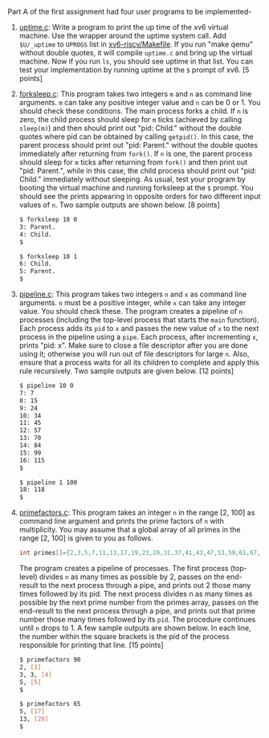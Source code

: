 Part A of the first assignment had four user programs to be implemented-

1. [uptime.c](../xv6-riscv/user/uptime.c): Write a program to print the up time of the xv6 virtual machine. Use the wrapper around the uptime system call. Add `$U/_uptime` to `UPROGS` list in [xv6-riscv/Makefile](../xv6-riscv/Makefile). If you run "make qemu" without double quotes, it will compile `uptime.c` and bring up the virtual machine. Now if you run `ls`, you should see uptime in that list. You can test your implementation by running uptime at the `$` prompt of xv6. [5 points]

2. [forksleep.c](../xv6-riscv/user/forksleep.c): This program takes two integers `m` and `n` as command line arguments. `m` can take any positive integer value and `n` can be 0 or 1. You should check these conditions. The main process forks a child. If `n` is zero, the child process should sleep for `m` ticks (achieved by calling `sleep(m)`) and then should print out "pid: Child." without the double quotes where pid can be obtained by calling `getpid()`. In this case, the parent process should print out "pid: Parent." without the double quotes immediately after returning from `fork()`. If `n` is one, the parent process should sleep for `m` ticks after returning from `fork()` and then print out "pid: Parent.", while in this case, the child process should print out "pid: Child." immediately without sleeping. As usual, test your program by booting the virtual machine and running forksleep at the `$` prompt. You should see the prints appearing in opposite orders for two different input values of `n`. Two sample outputs are shown below. [8 points]

    ```bash
    $ forksleep 10 0
    3: Parent.
    4: Child.
    $
    ```

    ```bash
    $ forksleep 10 1
    6: Child.
    5: Parent.
    $
    ```

3. [pipeline.c](../xv6-riscv/user/pipeline.c): This program takes two integers `n` and `x` as command line arguments. `n` must be a positive integer, while `x` can take any integer value. You should check these. The program creates a pipeline of `n` processes (including the top-level process that starts the `main` function). Each process adds its `pid` to `x` and passes the new value of `x` to the next process in the pipeline using a `pipe`. Each process, after incrementing `x`, prints "pid: x". Make sure to close a file descriptor after you are done using it; otherwise you will run out of file descriptors for large `n`. Also, ensure that a process waits for all its children to complete and apply this rule recursively. Two sample outputs are given below. [12 points]

    ```bash
    $ pipeline 10 0
    7: 7
    8: 15
    9: 24
    10: 34
    11: 45
    12: 57
    13: 70
    14: 84
    15: 99
    16: 115
    $
    ```

    ```bash
    $ pipeline 1 100
    18: 118
    $
    ```

4. [primefactors.c](../xv6-riscv/user/primefactors): This program takes an integer `n` in the range [2, 100] as command line argument and prints the prime factors of `n` with multiplicity. You may assume that a global
array of all primes in the range [2, 100] is given to you as follows.<br>
    ```C
    int primes[]={2,3,5,7,11,13,17,19,23,29,31,37,41,43,47,53,59,61,67,71,73,79,83,89,97};
    ```
    The program creates a pipeline of processes. The first process (top-level) divides `n` as many times as possible by 2, passes on the end-result to the next process through a pipe, and prints out 2 those many times followed by its pid. The next process divides n as many times as possible by the next prime number from the primes array, passes on the end-result to the next process through a pipe, and prints out that prime number those many times followed by its `pid`. The procedure continues until `n` drops to 1. A few sample outputs are shown below. In each line, the number within the square brackets is the pid of the process responsible for printing that line. [15 points]

    ```bash
    $ primefactors 90
    2, [3]
    3, 3, [4]
    5, [5]
    $
    ```

    ```bash
    $ primefactors 65
    5, [17]
    13, [20]
    $
    ```